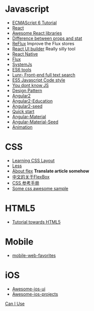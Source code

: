 # Javascript
 - [ECMAScript 6 Tutorial](http://es6.ruanyifeng.com/#README)
 - [React](https://facebook.github.io/react/docs/getting-started.html)
  - [Awesome React libraries](https://github.com/enaqx/awesome-react)
  - [Difference between props and stat](https://github.com/uberVU/react-guide/blob/master/props-vs-state.md)
  - [ReFlux](https://github.com/spoike/refluxjs) Improve the Flux stores
  - [React UI builder](https://github.com/ipselon/react-ui-builder) Really silly tool
 - [React Native](http://facebook.github.io/react-native/)
 - [Flux](https://facebook.github.io/flux/docs/overview.html)
 - [SystemJs](https://github.com/systemjs/systemjs)
 - [ES6 tools](https://github.com/addyosmani/es6-tools)
 - [Lunr- Front-end full text search](https://github.com/olivernn/lunr.js)
 - [ES5 Javascript Code style](https://github.com/adamlu/javascript-style-guide)
 - [You dont know JS](https://github.com/getify/You-Dont-Know-JS)
 - [Design Pattern](https://github.com/addyosmani/essential-js-design-patterns)
 - [Angular2](https://github.com/angular/angular)
  - [Angular2-Education](https://github.com/timjacobi/angular2-education)
  - [Angular2-seed](https://github.com/mgechev/angular2-seed)
  - [Quick start](https://angular.io/docs/js/latest/quickstart.html)
 - [Angular-Material](https://github.com/angular/material)
 - [Angular-Material-Seed](https://github.com/angular/material-start)
 - [Animation](https://github.com/greensock/GreenSock-JS)
 

# CSS
 - [Learning CSS Layout](http://zh.learnlayout.com/toc.html)
 - [Less](http://www.bootcss.com/p/lesscss/)
 - [About flex](http://bocoup.com/weblog/dive-into-flexbox/) __Translate article somehow__
 - [中文的关于FlexBox](http://www.w3cplus.com/css3/a-guide-to-flexbox.html)
 - [CSS 参考手册](http://css.doyoe.com/)
 - [Some css awesome sample](https://github.com/hakimel/css)

# HTML5
 - [Tutorial towards HTML5](https://developer.mozilla.org/en-US/docs/Web/Guide/HTML/HTML5)

# Mobile
 - [mobile-web-favorites](https://github.com/hoosin/mobile-web-favorites)

# iOS
 - [Awesome-ios-ui](https://github.com/cjwirth/awesome-ios-ui)
 - [Awesome-ios-projects](https://github.com/vsouza/awesome-ios)


[Can I Use](http://caniuse.com/)
